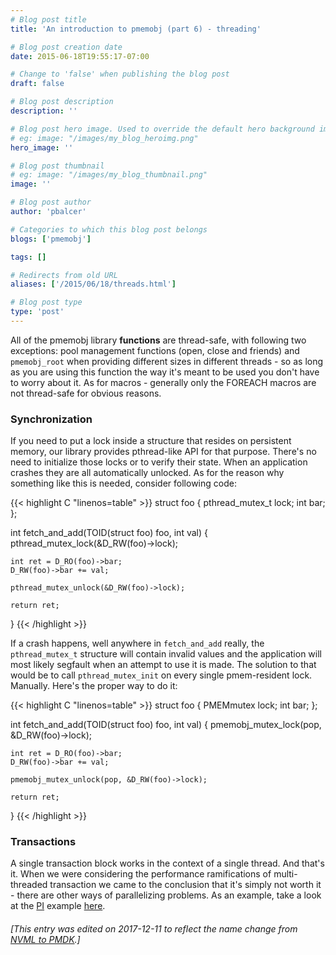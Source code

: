 ```yaml
---
# Blog post title
title: 'An introduction to pmemobj (part 6) - threading'

# Blog post creation date
date: 2015-06-18T19:55:17-07:00

# Change to 'false' when publishing the blog post
draft: false

# Blog post description
description: ''

# Blog post hero image. Used to override the default hero background image.
# eg: image: "/images/my_blog_heroimg.png"
hero_image: ''

# Blog post thumbnail
# eg: image: "/images/my_blog_thumbnail.png"
image: ''

# Blog post author
author: 'pbalcer'

# Categories to which this blog post belongs
blogs: ['pmemobj']

tags: []

# Redirects from old URL
aliases: ['/2015/06/18/threads.html']

# Blog post type
type: 'post'
---
```


All of the pmemobj library **functions** are thread-safe, with following two exceptions: pool management functions (open, close and friends) and `pmemobj_root` when providing different sizes in different threads - so as long as you are using this function the way it's meant to be used you don't have to worry about it. As for macros - generally only the FOREACH macros are not thread-safe for obvious reasons.

### Synchronization

If you need to put a lock inside a structure that resides on persistent memory, our library provides pthread-like API for that purpose. There's no need to initialize those locks or to verify their state. When an application crashes they are all automatically unlocked. As for the reason why something like this is needed, consider following code:

{{< highlight C "linenos=table" >}}
struct foo {
pthread_mutex_t lock;
int bar;
};

int fetch_and_add(TOID(struct foo) foo, int val) {
pthread_mutex_lock(&D_RW(foo)->lock);

    int ret = D_RO(foo)->bar;
    D_RW(foo)->bar += val;

    pthread_mutex_unlock(&D_RW(foo)->lock);

    return ret;

}
{{< /highlight >}}

If a crash happens, well anywhere in `fetch_and_add` really, the `pthread_mutex_t` structure will contain invalid values and the application will most likely segfault when an attempt to use it is made. The solution to that would be to call `pthread_mutex_init` on every single pmem-resident lock. Manually. Here's the proper way to do it:

{{< highlight C "linenos=table" >}}
struct foo {
PMEMmutex lock;
int bar;
};

int fetch_and_add(TOID(struct foo) foo, int val) {
pmemobj_mutex_lock(pop, &D_RW(foo)->lock);

    int ret = D_RO(foo)->bar;
    D_RW(foo)->bar += val;

    pmemobj_mutex_unlock(pop, &D_RW(foo)->lock);

    return ret;

}
{{< /highlight >}}

### Transactions

A single transaction block works in the context of a single thread. And that's it. When we were considering the performance ramifications of multi-threaded transaction we came to the conclusion that it's simply not worth it - there are other ways of parallelizing problems. As an example, take a look at the [PI](https://en.wikipedia.org/wiki/Leibniz_formula_for_%CF%80) example [here](https://github.com/pmem/pmdk/tree/master/src/examples/libpmemobj).

###### [This entry was edited on 2017-12-11 to reflect the name change from [NVML to PMDK](/blog/2017/12/NVML-is-now-PMDK).]
